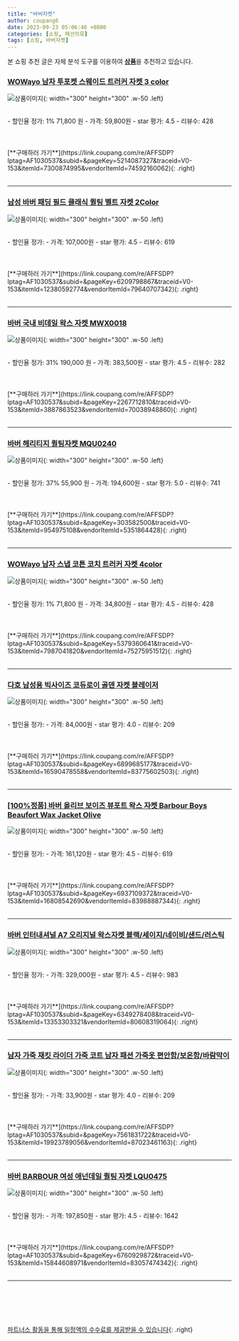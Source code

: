 ```yaml
---
title: "바버자켓"
author: coupang6
date: 2023-09-23 05:06:46 +0800
categories: [쇼핑, 패션의류]
tags: [쇼핑, 바버자켓]
---
```


본 쇼핑 추천 글은 자체 분석 도구를 이용하여 [**상품**](https://link.coupang.com/a/bao1ui)을 추천하고 있습니다.

### [WOWayo 남자 투포켓 스웨이드 트러커 자켓 3 color](https://link.coupang.com/re/AFFSDP?lptag=AF1030537&subid=&pageKey=5214087327&traceid=V0-153&itemId=7300874995&vendorItemId=74592160062)

![상품이미지](https://thumbnail7.coupangcdn.com/thumbnails/remote/230x230ex/image/vendor_inventory/6c98/0fa2945b9c37e3334b4083824c2fbf40caf1f5db4e6c5f3f167006315f28.jpg){: width="300" height="300" .w-50 .left}


<br>
- 할인율 정가: 1%  71,800   원
- 가격: 59,800원
- star 평가: 4.5
- 리뷰수: 428
<br>
<br>
<br>
<br>
[**구매하러 가기**](https://link.coupang.com/re/AFFSDP?lptag=AF1030537&subid=&pageKey=5214087327&traceid=V0-153&itemId=7300874995&vendorItemId=74592160062){: .right}
<br>
<br>

---

### [남성 바버 패딩 필드 클래식 퀼팅 벨트 자켓 2Color](https://link.coupang.com/re/AFFSDP?lptag=AF1030537&subid=&pageKey=6209798867&traceid=V0-153&itemId=12380592774&vendorItemId=79640707342)

![상품이미지](https://thumbnail7.coupangcdn.com/thumbnails/remote/230x230ex/image/vendor_inventory/881f/5958842446fb58b22acecc7c2dd4648c5e288620df0571b4446c2fc935b2.jpg){: width="300" height="300" .w-50 .left}


<br>
- 할인율 정가: 
- 가격: 107,000원
- star 평가: 4.5
- 리뷰수: 619
<br>
<br>
<br>
<br>
[**구매하러 가기**](https://link.coupang.com/re/AFFSDP?lptag=AF1030537&subid=&pageKey=6209798867&traceid=V0-153&itemId=12380592774&vendorItemId=79640707342){: .right}
<br>
<br>

---

### [바버 국내 비데일 왁스 자켓 MWX0018](https://link.coupang.com/re/AFFSDP?lptag=AF1030537&subid=&pageKey=2267712810&traceid=V0-153&itemId=3887863523&vendorItemId=70038948860)

![상품이미지](https://thumbnail9.coupangcdn.com/thumbnails/remote/230x230ex/image/vendor_inventory/8234/b68d939ea8870bfaa307e30729a68b4794223219a4eec59e4307ecf2bc04.jpg){: width="300" height="300" .w-50 .left}


<br>
- 할인율 정가: 31%  190,000   원
- 가격: 383,500원
- star 평가: 4.5
- 리뷰수: 282
<br>
<br>
<br>
<br>
[**구매하러 가기**](https://link.coupang.com/re/AFFSDP?lptag=AF1030537&subid=&pageKey=2267712810&traceid=V0-153&itemId=3887863523&vendorItemId=70038948860){: .right}
<br>
<br>

---

### [바버 헤리티지 퀼팅자켓 MQU0240](https://link.coupang.com/re/AFFSDP?lptag=AF1030537&subid=&pageKey=303582500&traceid=V0-153&itemId=954975108&vendorItemId=5351864428)

![상품이미지](https://thumbnail9.coupangcdn.com/thumbnails/remote/230x230ex/image/vendor_inventory/d2c7/63604674d06d7cce32e66a854881ba85f2b8ec07a63cd410abaf7809c673.jpg){: width="300" height="300" .w-50 .left}


<br>
- 할인율 정가: 37%  55,900   원
- 가격: 194,600원
- star 평가: 5.0
- 리뷰수: 741
<br>
<br>
<br>
<br>
[**구매하러 가기**](https://link.coupang.com/re/AFFSDP?lptag=AF1030537&subid=&pageKey=303582500&traceid=V0-153&itemId=954975108&vendorItemId=5351864428){: .right}
<br>
<br>

---

### [WOWayo 남자 스냅 코튼 코치 트러커 자켓 4color](https://link.coupang.com/re/AFFSDP?lptag=AF1030537&subid=&pageKey=5379360641&traceid=V0-153&itemId=7987041820&vendorItemId=75275951512)

![상품이미지](https://thumbnail7.coupangcdn.com/thumbnails/remote/230x230ex/image/vendor_inventory/1f52/0fbd7fc8cd78df48f33dd2be6891e4889de5793991c32de09bf41cca55d8.jpeg){: width="300" height="300" .w-50 .left}


<br>
- 할인율 정가: 1%  71,800   원
- 가격: 34,800원
- star 평가: 4.5
- 리뷰수: 428
<br>
<br>
<br>
<br>
[**구매하러 가기**](https://link.coupang.com/re/AFFSDP?lptag=AF1030537&subid=&pageKey=5379360641&traceid=V0-153&itemId=7987041820&vendorItemId=75275951512){: .right}
<br>
<br>

---

### [다호 남성용 빅사이즈 코듀로이 골덴 자켓 블레이저](https://link.coupang.com/re/AFFSDP?lptag=AF1030537&subid=&pageKey=6899685177&traceid=V0-153&itemId=16590478558&vendorItemId=83775602503)

![상품이미지](https://thumbnail8.coupangcdn.com/thumbnails/remote/230x230ex/image/vendor_inventory/6ca0/b0a5724fd32ef1c6ad768555fef26bf7dbdb66fefb7e755d23e96684eaf4.png){: width="300" height="300" .w-50 .left}


<br>
- 할인율 정가: 
- 가격: 84,000원
- star 평가: 4.0
- 리뷰수: 209
<br>
<br>
<br>
<br>
[**구매하러 가기**](https://link.coupang.com/re/AFFSDP?lptag=AF1030537&subid=&pageKey=6899685177&traceid=V0-153&itemId=16590478558&vendorItemId=83775602503){: .right}
<br>
<br>

---

### [[100%정품] 바버 올리브 보이즈 뷰포트 왁스 자켓 Barbour Boys Beaufort Wax Jacket Olive](https://link.coupang.com/re/AFFSDP?lptag=AF1030537&subid=&pageKey=6937109372&traceid=V0-153&itemId=16808542690&vendorItemId=83988887344)

![상품이미지](https://thumbnail9.coupangcdn.com/thumbnails/remote/230x230ex/image/vendor_inventory/3dd5/effcd4e07178c933ed1f7dad62253ae8e33f81512129b7f654d7d453c5b6.jpg){: width="300" height="300" .w-50 .left}


<br>
- 할인율 정가: 
- 가격: 161,120원
- star 평가: 4.5
- 리뷰수: 619
<br>
<br>
<br>
<br>
[**구매하러 가기**](https://link.coupang.com/re/AFFSDP?lptag=AF1030537&subid=&pageKey=6937109372&traceid=V0-153&itemId=16808542690&vendorItemId=83988887344){: .right}
<br>
<br>

---

### [바버 인터내셔널 A7 오리지널 왁스자켓 블랙/세이지/네이비/샌드/러스틱](https://link.coupang.com/re/AFFSDP?lptag=AF1030537&subid=&pageKey=6349278408&traceid=V0-153&itemId=13353303321&vendorItemId=80608319064)

![상품이미지](https://thumbnail9.coupangcdn.com/thumbnails/remote/230x230ex/image/vendor_inventory/9cc1/89681272597b1f02c27dd9229e266db9538262f8b12c886f56151e02ac05.jpeg){: width="300" height="300" .w-50 .left}


<br>
- 할인율 정가: 
- 가격: 329,000원
- star 평가: 4.5
- 리뷰수: 983
<br>
<br>
<br>
<br>
[**구매하러 가기**](https://link.coupang.com/re/AFFSDP?lptag=AF1030537&subid=&pageKey=6349278408&traceid=V0-153&itemId=13353303321&vendorItemId=80608319064){: .right}
<br>
<br>

---

### [남자 가죽 재킷 라이더 가죽 코트 남자 패션 가죽옷 편안함/보온함/바람막이](https://link.coupang.com/re/AFFSDP?lptag=AF1030537&subid=&pageKey=7561831722&traceid=V0-153&itemId=19923789056&vendorItemId=87023461163)

![상품이미지](https://thumbnail8.coupangcdn.com/thumbnails/remote/230x230ex/image/vendor_inventory/b8a3/6b17e94b1bdba190910a533a0cfa1c842ee4bfcdaeae1a19f9bd0e8b551d.jpg){: width="300" height="300" .w-50 .left}


<br>
- 할인율 정가: 
- 가격: 33,900원
- star 평가: 4.0
- 리뷰수: 209
<br>
<br>
<br>
<br>
[**구매하러 가기**](https://link.coupang.com/re/AFFSDP?lptag=AF1030537&subid=&pageKey=7561831722&traceid=V0-153&itemId=19923789056&vendorItemId=87023461163){: .right}
<br>
<br>

---

### [바버 BARBOUR 여성 애넌데일 퀼팅 자켓 LQU0475](https://link.coupang.com/re/AFFSDP?lptag=AF1030537&subid=&pageKey=6760929872&traceid=V0-153&itemId=15844608971&vendorItemId=83057474342)

![상품이미지](https://thumbnail6.coupangcdn.com/thumbnails/remote/230x230ex/image/vendor_inventory/2b05/d6028d7734165b4ad65d2eb4ce414532f61b444b730c17c60eccc8cbe2df.jpg){: width="300" height="300" .w-50 .left}


<br>
- 할인율 정가: 
- 가격: 197,850원
- star 평가: 4.5
- 리뷰수: 1642
<br>
<br>
<br>
<br>
[**구매하러 가기**](https://link.coupang.com/re/AFFSDP?lptag=AF1030537&subid=&pageKey=6760929872&traceid=V0-153&itemId=15844608971&vendorItemId=83057474342){: .right}
<br>
<br>

---
<br><br><br><br><br> [파트너스 활동을 통해 일정액의 수수료를 제공받을 수 있습니다](https://link.coupang.com/a/bao1ui){: .right}